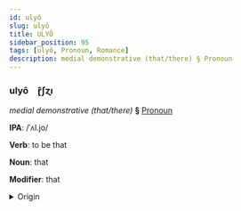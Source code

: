 ```yaml
---
id: ulyô
slug: ulyô
title: ULYÔ
sidebar_position: 95
tags: [ulyô, Pronoun, Romance]
description: medial demonstrative (that/there) § Pronoun
---
```


### ulyô&emsp;<span kind="abugida">ɽ͊ʃɀı</span>

*medial demonstrative (that/there)* **§** [Pronoun](../../tags/Pronoun)

**IPA**: /ˈʌl.jo/

**Verb**: to be that

**Noun**: that

**Modifier**: that

<details>
    <summary>Origin</summary>
    Catalan allò /əˈʎɔ/<br/>
    <em>Romance Language Family</em>
</details>